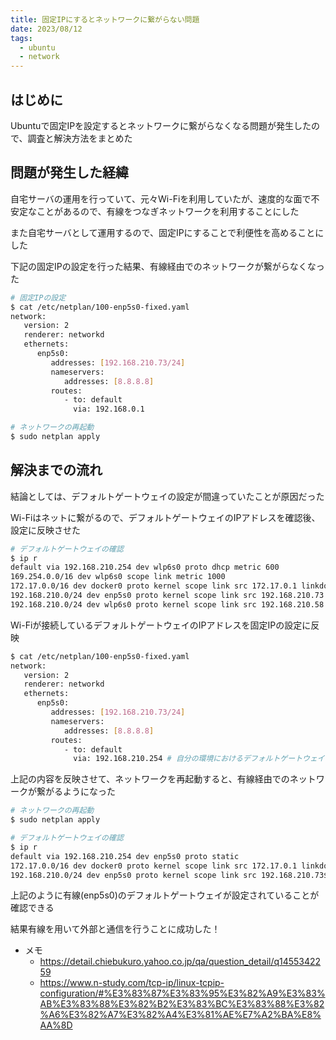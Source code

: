 ```yaml
---
title: 固定IPにするとネットワークに繋がらない問題
date: 2023/08/12
tags:
  - ubuntu
  - network
---
```


## はじめに

Ubuntuで固定IPを設定するとネットワークに繋がらなくなる問題が発生したので、調査と解決方法をまとめた

## 問題が発生した経緯

自宅サーバの運用を行っていて、元々Wi-Fiを利用していたが、速度的な面で不安定なことがあるので、有線をつなぎネットワークを利用することにした

また自宅サーバとして運用するので、固定IPにすることで利便性を高めることにした

下記の固定IPの設定を行った結果、有線経由でのネットワークが繋がらなくなった

```bash
# 固定IPの設定
$ cat /etc/netplan/100-enp5s0-fixed.yaml
network:
   version: 2
   renderer: networkd
   ethernets:
      enp5s0:
         addresses: [192.168.210.73/24]
         nameservers:
            addresses: [8.8.8.8]
         routes:
            - to: default
              via: 192.168.0.1

# ネットワークの再起動
$ sudo netplan apply
```

## 解決までの流れ

結論としては、デフォルトゲートウェイの設定が間違っていたことが原因だった

Wi-Fiはネットに繋がるので、デフォルトゲートウェイのIPアドレスを確認後、設定に反映させた

```bash
# デフォルトゲートウェイの確認
$ ip r
default via 192.168.210.254 dev wlp6s0 proto dhcp metric 600
169.254.0.0/16 dev wlp6s0 scope link metric 1000
172.17.0.0/16 dev docker0 proto kernel scope link src 172.17.0.1 linkdown
192.168.210.0/24 dev enp5s0 proto kernel scope link src 192.168.210.73
192.168.210.0/24 dev wlp6s0 proto kernel scope link src 192.168.210.58 metric 600
```

Wi-Fiが接続しているデフォルトゲートウェイのIPアドレスを固定IPの設定に反映

```bash
$ cat /etc/netplan/100-enp5s0-fixed.yaml
network:
   version: 2
   renderer: networkd
   ethernets:
      enp5s0:
         addresses: [192.168.210.73/24]
         nameservers:
            addresses: [8.8.8.8]
         routes:
            - to: default
              via: 192.168.210.254 # 自分の環境におけるデフォルトゲートウェイのIPアドレス
```

上記の内容を反映させて、ネットワークを再起動すると、有線経由でのネットワークが繋がるようになった

```bash
# ネットワークの再起動
$ sudo netplan apply

# デフォルトゲートウェイの確認
$ ip r
default via 192.168.210.254 dev enp5s0 proto static
172.17.0.0/16 dev docker0 proto kernel scope link src 172.17.0.1 linkdown
192.168.210.0/24 dev enp5s0 proto kernel scope link src 192.168.210.73$
```

上記のように有線(enp5s0)のデフォルトゲートウェイが設定されていることが確認できる

結果有線を用いて外部と通信を行うことに成功した！

- メモ
  - https://detail.chiebukuro.yahoo.co.jp/qa/question_detail/q1455342259
  - https://www.n-study.com/tcp-ip/linux-tcpip-configuration/#%E3%83%87%E3%83%95%E3%82%A9%E3%83%AB%E3%83%88%E3%82%B2%E3%83%BC%E3%83%88%E3%82%A6%E3%82%A7%E3%82%A4%E3%81%AE%E7%A2%BA%E8%AA%8D
